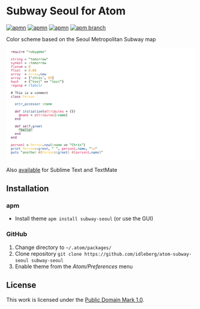 # Subway Seoul for Atom

[![apmn](https://img.shields.io/apm/l/subway-seoul.svg?style=flat-square)](https://atom.io/themes/subway-seoul)
[![apmn](https://img.shields.io/apm/v/subway-seoul.svg?style=flat-square)](https://atom.io/themes/subway-seoul)
[![apmn](https://img.shields.io/apm/dm/subway-seoul.svg?style=flat-square)](https://atom.io/themes/subway-seoul)
[![apm branch](https://img.shields.io/travis/idleberg/atom-subway-seoul/master.svg?style=flat-square)](https://travis-ci.org/idleberg/atom-subway-seoul)

Color scheme based on the Seoul Metropolitan Subway map

![Screenshot](https://raw.githubusercontent.com/idleberg/atom-subway-seoul/master/preview.png)

Also [available](https://github.com/idleberg/Subway.tmTheme) for Sublime Text and TextMate

## Installation

### apm

* Install theme `apm install subway-seoul` (or use the GUI)

### GitHub

1. Change directory to `~/.atom/packages/`
2. Clone repository `git clone https://github.com/idleberg/atom-subway-seoul subway-seoul`
3. Enable theme from the *Atom/Preferences* menu

## License

This work is licensed under the [Public Domain Mark 1.0](LICENSE.md).